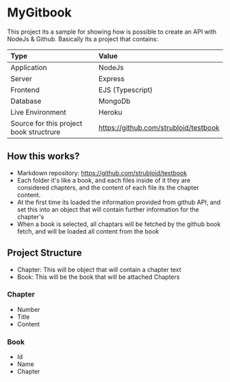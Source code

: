 # MyGitbook
This project its a sample for showing how is possible to create an API with NodeJs & Github.
Basically Its a project that contains:

| Type                                    | Value            |
|:----------------------------------------|:-----------------|
| Application                             | NodeJs           |
| Server                                  | Express          |
| Frontend                                | EJS (Typescript) |
| Database                                | MongoDb          |
| Live Environment                        | Heroku           |
| Source for this project book structrure | https://github.com/strubloid/testbook                 |

## How this works?
* Markdown repository: https://github.com/strubloid/testbook
* Each folder it's like a book, and each files inside of it they are considered chapters, and the content of each file its the chapter content.
* At the first time its loaded the information provided from github API, and set this into an object that will contain further information for the chapter's
* When a book is selected, all chaptars will be fetched by the github book fetch, and will be loaded all content from the book


## Project Structure
* Chapter: This will be object that will contain a chapter text
* Book: This will be the book that will be attached Chapters

### Chapter
* Number
* Title
* Content

### Book
* Id
* Name
* Chapter
 